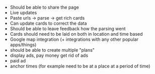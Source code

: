 - Should be able to share the page
- Live updates
- Paste urls -> parse -> get rich cards
- Can update cards to correct the data
- Should be able to leave feedback how the parsing went
- Cards should need to be laid on both in location and time based
- Google map integration (+ integrations with any other popular apps/things)
- should be able to create multiple "plans"
- display ads, pay money get rid of ads
- paid ad
- anchor times (for example need to be at a place at a period of time)
